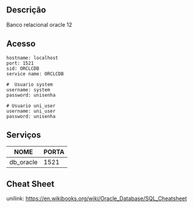 

## Descrição

Banco relacional oracle 12

## Acesso

```shellscript
hostname: localhost
port: 1521
sid: ORCLCDB
service name: ORCLCDB

#  Usuario system
username: system
password: unisenha

# Usuario uni_user
username: uni_user
password: unisenha
```

## Serviços

NOME | PORTA 
-----|------
db_oracle | 1521

## Cheat Sheet

unilink: https://en.wikibooks.org/wiki/Oracle_Database/SQL_Cheatsheet
